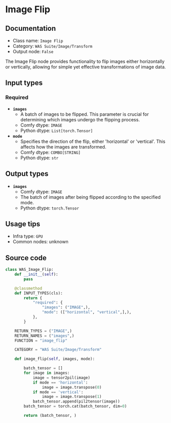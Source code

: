 # Image Flip
## Documentation
- Class name: `Image Flip`
- Category: `WAS Suite/Image/Transform`
- Output node: `False`

The Image Flip node provides functionality to flip images either horizontally or vertically, allowing for simple yet effective transformations of image data.
## Input types
### Required
- **`images`**
    - A batch of images to be flipped. This parameter is crucial for determining which images undergo the flipping process.
    - Comfy dtype: `IMAGE`
    - Python dtype: `List[torch.Tensor]`
- **`mode`**
    - Specifies the direction of the flip, either 'horizontal' or 'vertical'. This affects how the images are transformed.
    - Comfy dtype: `COMBO[STRING]`
    - Python dtype: `str`
## Output types
- **`images`**
    - Comfy dtype: `IMAGE`
    - The batch of images after being flipped according to the specified mode.
    - Python dtype: `torch.Tensor`
## Usage tips
- Infra type: `GPU`
- Common nodes: unknown


## Source code
```python
class WAS_Image_Flip:
    def __init__(self):
        pass

    @classmethod
    def INPUT_TYPES(cls):
        return {
            "required": {
                "images": ("IMAGE",),
                "mode": (["horizontal", "vertical",],),
            },
        }

    RETURN_TYPES = ("IMAGE",)
    RETURN_NAMES = ("images",)
    FUNCTION = "image_flip"

    CATEGORY = "WAS Suite/Image/Transform"

    def image_flip(self, images, mode):

        batch_tensor = []
        for image in images:
            image = tensor2pil(image)
            if mode == 'horizontal':
                image = image.transpose(0)
            if mode == 'vertical':
                image = image.transpose(1)
            batch_tensor.append(pil2tensor(image))
        batch_tensor = torch.cat(batch_tensor, dim=0)

        return (batch_tensor, )

```
